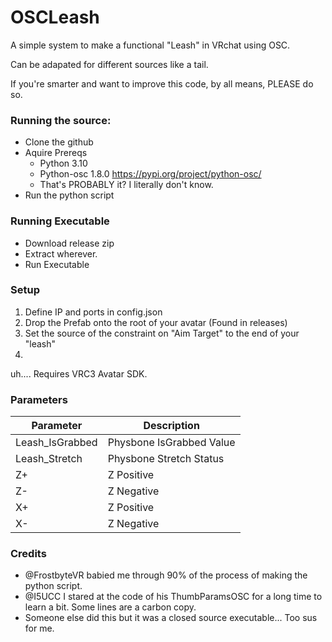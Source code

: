 # OSCLeash

A simple system to make a functional "Leash" in VRchat using OSC. 

Can be adapated for different sources like a tail.

If you're smarter and want to improve this code, by all means, PLEASE do so.

### Running the source:
- Clone the github
- Aquire Prereqs
  - Python 3.10
  - Python-osc 1.8.0 https://pypi.org/project/python-osc/
  - That's PROBABLY it? I literally don't know.
- Run the python script

### Running Executable
- Download release zip
- Extract wherever.
- Run Executable

### Setup
1. Define IP and ports in config.json
2. Drop the Prefab onto the root of your avatar (Found in releases)
3. Set the source of the constraint on "Aim Target" to the end of your "leash"
4. 

uh....
Requires VRC3 Avatar SDK.

### Parameters

| Parameter | Description |
| --- | --- |
|Leash_IsGrabbed | Physbone IsGrabbed Value
|Leash_Stretch | Physbone Stretch Status
| Z+ | Z Positive |
| Z- | Z Negative |
| X+ | Z Positive |
| X- | Z Negative |

### Credits

- @FrostbyteVR babied me through 90% of the process of making the python script.
- @I5UCC I stared at the code of his ThumbParamsOSC for a long time to learn a bit. Some lines are a carbon copy.
- Someone else did this but it was a closed source executable... Too sus for me.
